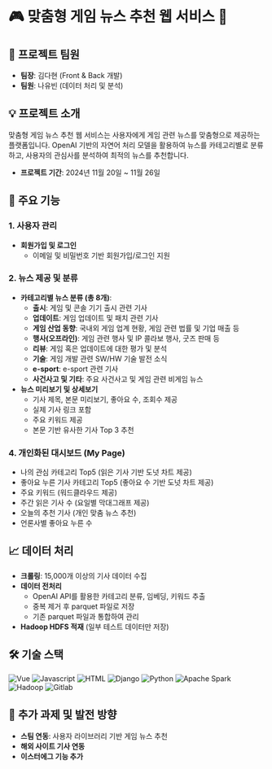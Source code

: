 # 🎮 맞춤형 게임 뉴스 추천 웹 서비스 📰

## 👥 프로젝트 팀원

- **팀장**: 김다현 (Front & Back 개발)
- **팀원**: 나유빈 (데이터 처리 및 분석)

## 💡 프로젝트 소개

맞춤형 게임 뉴스 추천 웹 서비스는 사용자에게 게임 관련 뉴스를 맞춤형으로 제공하는 플랫폼입니다. OpenAI 기반의 자연어 처리 모델을 활용하여 뉴스를 카테고리별로 분류하고, 사용자의 관심사를 분석하여 최적의 뉴스를 추천합니다.

- **프로젝트 기간**: 2024년 11월 20일 ~ 11월 26일

## 🔧 주요 기능

### 1. 사용자 관리

- **회원가입 및 로그인**
  - 이메일 및 비밀번호 기반 회원가입/로그인 지원

### 2. 뉴스 제공 및 분류

- **카테고리별 뉴스 분류 (총 8개)**:
  - **출시**: 게임 및 콘솔 기기 출시 관련 기사
  - **업데이트**: 게임 업데이트 및 패치 관련 기사
  - **게임 산업 동향**: 국내외 게임 업계 현황, 게임 관련 법률 및 기업 매출 등
  -  **행사(오프라인)**: 게임 관련 행사 및 IP 콜라보 행사, 굿즈 판매 등
  -  **리뷰**: 게임 혹은 업데이트에 대한 평가 및 분석
  -  **기술**: 게임 개발 관련 SW/HW 기술 발전 소식
  -  **e-sport**: e-sport 관련 기사
  -  **사건사고 및 기타**: 주요 사건사고 및 게임 관련 비게임 뉴스
- **뉴스 미리보기 및 상세보기**
  - 기사 제목, 본문 미리보기, 좋아요 수, 조회수 제공
  - 실제 기사 링크 포함
  - 주요 키워드 제공
  - 본문 기반 유사한 기사 Top 3 추천

### 4. 개인화된 대시보드 (My Page)

- 나의 관심 카테고리 Top5 (읽은 기사 기반 도넛 차트 제공)
- 좋아요 누른 기사 카테고리 Top5 (좋아요 수 기반 도넛 차트 제공)
- 주요 키워드 (워드클라우드 제공)
- 주간 읽은 기사 수 (요일별 막대그래프 제공)
- 오늘의 추천 기사 (개인 맞춤 뉴스 추천)
- 언론사별 좋아요 누른 수

## 📈 데이터 처리

- **크롤링**: 15,000개 이상의 기사 데이터 수집
- **데이터 전처리**
  - OpenAI API를 활용한 카테고리 분류, 임베딩, 키워드 추출
  - 중복 제거 후 parquet 파일로 저장
  - 기존 parquet 파일과 통합하여 관리
- **Hadoop HDFS 적재** (일부 테스트 데이터만 저장)

## 🛠️ 기술 스택
![Vue](https://img.shields.io/badge/Vue.js-4FC08D?style=for-the-badge&logo=vue.js&logoColor=white)
![Javascript](https://img.shields.io/badge/JavaScript-F7DF1E?style=for-the-badge&logo=javascript&logoColor=black)
![HTML](https://img.shields.io/badge/HTML-E34F26?style=for-the-badge&logo=html5&logoColor=white)
![Django](https://img.shields.io/badge/Django-092E20?style=for-the-badge&logo=django&logoColor=white)
![Python](https://img.shields.io/badge/Python-3776AB?style=for-the-badge&logo=python&logoColor=white)
![Apache Spark](https://img.shields.io/badge/Apache_Spark-E25A1C?style=for-the-badge&logo=apache-spark&logoColor=white)
![Hadoop](https://img.shields.io/badge/Hadoop-66CCFF?style=for-the-badge&logo=apache-hadoop&logoColor=black)
![Gitlab](https://img.shields.io/badge/Gitlab-FCA121?style=for-the-badge&logo=gitlab&logoColor=white)

## 🚀 추가 과제 및 발전 방향

- **스팀 연동**: 사용자 라이브러리 기반 게임 뉴스 추천
- **해외 사이트 기사 연동**
- **이스터에그 기능 추가**
